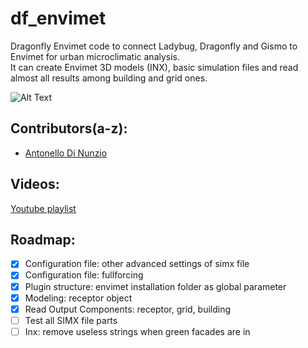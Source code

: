 # df_envimet
Dragonfly Envimet code to connect Ladybug, Dragonfly and Gismo to Envimet for urban microclimatic analysis.
<br>It can create Envimet 3D models (INX), basic simulation files and read almost all results among building and grid ones.

![Alt Text](https://github.com/AntonelloDN/df_envimet/blob/master/envimet/ReadOutput.png)
## Contributors(a-z):
* [Antonello Di Nunzio](https://github.com/AntonelloDN)
## Videos:
[Youtube playlist](https://www.youtube.com/playlist?list=PLVk71QLjaA6P6HYyJV9cn6odEZcX2CI4F)
## Roadmap:
- [x] Configuration file: other advanced settings of simx file
- [x] Configuration file: fullforcing
- [x] Plugin structure: envimet installation folder as global parameter
- [x] Modeling: receptor object
- [x] Read Output Components: receptor, grid, building
- [ ] Test all SIMX file parts
- [ ] Inx: remove useless strings when green facades are in
